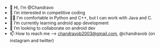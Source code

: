 - 👋 Hi, I’m @Chandravo
- 👀 I’m interested in competitive coding
- 🧑‍💻 I'm comfortable in Python and C++, but I can work with Java and C.
- 🌱 I’m currently learning android app development
- 💞️ I’m looking to collaborate on android dev
- 📫 How to reach me --> chandravob2003@gmail.com, @chandravob (on instagram and twitter)

<!---
Chandravo/Chandravo is a ✨ special ✨ repository because its `README.md` (this file) appears on your GitHub profile.
You can click the Preview link to take a look at your changes.
--->
